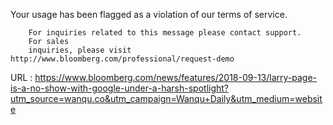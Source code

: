   Your usage has been flagged as a violation of our terms of service.
      
    
        For inquiries related to this message please contact support.
        For sales
        inquiries, please visit http://www.bloomberg.com/professional/request-demo
  
    
  URL : https://www.bloomberg.com/news/features/2018-09-13/larry-page-is-a-no-show-with-google-under-a-harsh-spotlight?utm_source=wanqu.co&utm_campaign=Wanqu+Daily&utm_medium=website